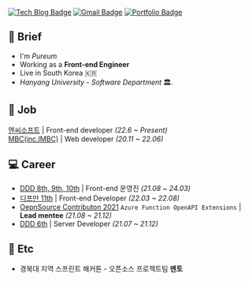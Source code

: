 [![Tech Blog Badge](http://img.shields.io/badge/-Tech%20blog-black?style=flat-square&logo=github&link=https://blue-boy.tistory.com/)](https://blue-boy.tistory.com/) 
[![Gmail Badge](https://img.shields.io/badge/-Gmail-d14836?style=flat-square&logo=Gmail&logoColor=white&link=mailto:pooreumsunny@gmail.com)](mailto:pooreumsunny@gmail.com)
[![Portfolio Badge](https://img.shields.io/badge/포트폴리오-resume-ff69b4)](https://ten-confidence-178.notion.site/Choi-Pu-Reum-e987869165e74e31905573f2b88613ad)

<h2>🐛 Brief</h2>

- I'm *Pureum*
- Working as a **Front-end Engineer**
- Live in South Korea 🇰🇷
- *Hanyang University* - *Software Department* 🏛️. 

<h2>💼 Job</h2>

<a href="https://kr.ncsoft.com/kr/index.do">엔씨소프트</a> | Front-end developer *(22.6 ~ Present)* <br>
<a href="https://www.imbc.com/">MBC(inc.IMBC)</a> | Web developer *(20.11 ~ 22.06)* 


<h2>💻 Career</h2>

- <a href="https://github.com/DDD-Community">DDD 8th, 9th, 10th</a> | Front-end 운영진 *(21.08 ~ 24.03)*
- <a href="https://github.com/depromeet">디프만 11th</a> | Front-end Developer *(22.03 ~ 22.08)*
- <a href="https://github.com/Azure/azure-functions-openapi-extension">OepnSource Contributon 2021</a> `Azure Function OpenAPI Extensions` | **Lead mentee** *(21.08 ~ 21.12)*
- <a href="https://github.com/DDD-6">DDD 6th</a> | Server Developer *(21.07 ~ 21.12)*

<h2>📀 Etc</h2>

- 경북대 지역 스프린트 해커톤 - 오픈소스 프로젝트팀 **멘토**
